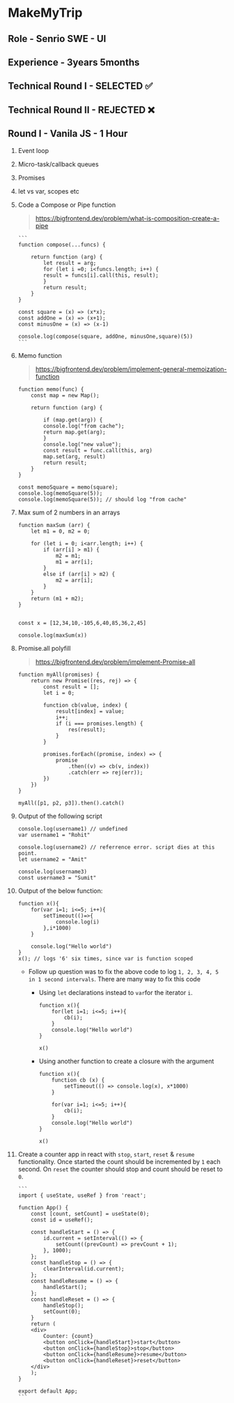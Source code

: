 # MakeMyTrip

## Role - Senrio SWE - UI

## Experience - 3years 5months

## Technical Round I - SELECTED ✅

## Technical Round II - REJECTED ❌

## Round I - Vanila JS - 1 Hour

1.  Event loop
1.  Micro-task/callback queues
1.  Promises
1.  let vs var, scopes etc

1.  Code a Compose or Pipe function

    > https://bigfrontend.dev/problem/what-is-composition-create-a-pipe

        ```
        function compose(...funcs) {

            return function (arg) {
                let result = arg;
                for (let i =0; i<funcs.length; i++) {
                result = funcs[i].call(this, result);
                }
                return result;
            }
        }

        const square = (x) => (x*x);
        const addOne = (x) => (x+1);
        const minusOne = (x) => (x-1)

        console.log(compose(square, addOne, minusOne,square)(5))
        ```

1.  Memo function

    > https://bigfrontend.dev/problem/implement-general-memoization-function

    ```
    function memo(func) {
        const map = new Map();

        return function (arg) {

            if (map.get(arg)) {
            console.log("from cache");
            return map.get(arg);
            }
            console.log("new value");
            const result = func.call(this, arg)
            map.set(arg, result)
            return result;
        }
    }

    const memoSquare = memo(square);
    console.log(memoSquare(5));
    console.log(memoSquare(5)); // should log "from cache"
    ```

1.  Max sum of 2 numbers in an arrays

    ```
    function maxSum (arr) {
        let m1 = 0, m2 = 0;

        for (let i = 0; i<arr.length; i++) {
            if (arr[i] > m1) {
                m2 = m1;
                m1 = arr[i];
            }
            else if (arr[i] > m2) {
                m2 = arr[i];
            }
        }
        return (m1 + m2);
    }


    const x = [12,34,10,-105,6,40,85,36,2,45]

    console.log(maxSum(x))
    ```

1.  Promise.all polyfill

    > https://bigfrontend.dev/problem/implement-Promise-all

    ```
    function myAll(promises) {
        return new Promise((res, rej) => {
            const result = [];
            let i = 0;

            function cb(value, index) {
                result[index] = value;
                i++;
                if (i === promises.length) {
                    res(result);
                }
            }

            promises.forEach((promise, index) => {
                promise
                    .then((v) => cb(v, index))
                    .catch(err => rej(err));
            })
        })
    }

    myAll([p1, p2, p3]).then().catch()
    ```

1.  Output of the following script

    ```
    console.log(username1) // undefined
    var username1 = "Rohit"

    console.log(username2) // referrence error. script dies at this point.
    let username2 = "Amit"

    console.log(username3)
    const username3 = "Sumit"
    ```

1.  Output of the below function:

    ```
    function x(){
        for(var i=1; i<=5; i++){
            setTimeout(()=>{
                console.log(i)
            },i*1000)
        }

        console.log("Hello world")
    }
    x(); // logs '6' six times, since var is function scoped
    ```

    - Follow up question was to fix the above code to log `1, 2, 3, 4, 5 in 1 second intervals`. There are many way to fix this code

      - Using `let` declarations instead to `var`for the iterator `i`.

        ```
        function x(){
            for(let i=1; i<=5; i++){
                cb(i);
            }
            console.log("Hello world")
        }

        x()
        ```

      - Using another function to create a closure with the argument

        ```
        function x(){
            function cb (x) {
                setTimeout(() => console.log(x), x*1000)
            }

            for(var i=1; i<=5; i++){
                cb(i);
            }
            console.log("Hello world")
        }

        x()
        ```

1.  Create a counter app in react with `stop`, `start`, `reset` & `resume` functionality. Once started the count should be incremented by `1` each second. On `reset` the counter should stop and count should be reset to `0`.

        ```
        import { useState, useRef } from 'react';

        function App() {
            const [count, setCount] = useState(0);
            const id = useRef();

            const handleStart = () => {
                id.current = setInterval(() => {
                    setCount((prevCount) => prevCount + 1);
                }, 1000);
            };
            const handleStop = () => {
                clearInterval(id.current);
            };
            const handleResume = () => {
                handleStart();
            };
            const handleReset = () => {
                handleStop();
                setCount(0);
            }
            return (
            <div>
                Counter: {count}
                <button onClick={handleStart}>start</button>
                <button onClick={handleStop}>stop</button>
                <button onClick={handleResume}>resume</button>
                <button onClick={handleReset}>reset</button>
            </div>
            );
        }

        export default App;
        ```
